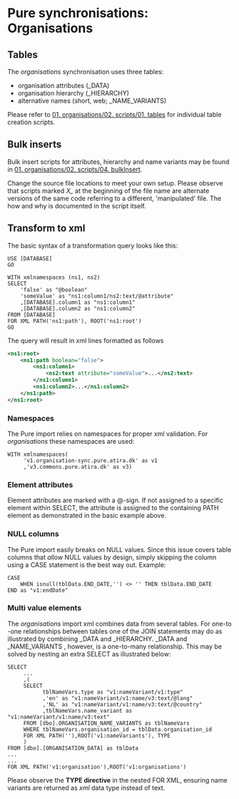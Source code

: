 # **Pure synchronisations: Organisations**

## Tables

The *organisations* synchronisation uses three tables:

- organisation attributes (_DATA)
- organisation hierarchy (_HIERARCHY)
- alternative names (short, web; _NAME_VARIANTS)

Please refer to [01. organisations/02. scripts/01. tables](../01.%20organisations/02.%20scripts/01.%20tables) for
 individual table creation scripts.
 
## Bulk inserts

Bulk insert scripts for attributes, hierarchy and name variants may be found
 in [01. organisations/02. scripts/04. bulkInsert](../01.%20organisations/02.%20scripts/04.%20bulkInsert).
  
Change the source file locations to meet your own setup. Please observe that
 scripts marked *X_* at the beginning of the file name are alternate versions
  of the same code referring to a different, 'manipulated' file. The how and
   why is documented in the script itself.
     
## Transform to xml

The basic syntax of a transformation query looks like this:

```tsql
USE [DATABASE]
GO

WITH xmlnamespaces (ns1, ns2)
SELECT
    'false' as "@boolean"
    'someValue' as "ns1:column1/ns2:text/@attribute"
    ,[DATABASE].column1 as "ns1:column1"
    ,[DATABASE].column2 as "ns1:column2"
FROM [DATABASE]
FOR XML PATH('ns1:path'), ROOT('ns1:root')
GO
```

The query will result in xml lines formatted as follows
```xml
<ns1:root>
    <ns1:path boolean="false">
        <ns1:column1>
            <ns2:text attribute="someValue">...</ns2:text>
        </ns1:column1>
        <ns1:column2>...</ns1:column2>
    </ns1:path>
</ns1:root>
```
  
### Namespaces

The Pure import relies on namespaces for proper xml validation. For
 *organisations* these namespaces are used:
 
 ```tsql
WITH xmlnamespaces(
      'v1.organisation-sync.pure.atira.dk' as v1
      ,'v3.commons.pure.atira.dk' as v3)
```
### Element attributes

Element attributes are marked with a @-sign. If not assigned to a specific
 element within SELECT, the attribute is assigned to the containing PATH
  element as demonstrated in the basic example above.
 
### NULL columns

The Pure import easily breaks on NULL values. Since this issue covers table
 columns that *allow* NULL values by design, simply skipping the column using
  a CASE statement is the best way out. Example:
  
```tsql
CASE
    WHEN isnull(tblData.END_DATE,'') <> '' THEN tblData.END_DATE
END as "v1:endDate"
```  

### Multi value elements

The *organisations* import xml combines data from several tables. For one-to
-one relationships between tables one of the JOIN statements may do as
 illustrated by combining _DATA and _HIERARCHY. _DATA and _NAME_VARIANTS
 , however, is a one-to-many relationship. This may be solved by nesting an
  extra SELECT as illustrated below: 
  
 ```tsql
SELECT
      ...
      ,(
      SELECT 
            tblNameVars.type as "v1:nameVariant/v1:type"
            ,'en' as "v1:nameVariant/v1:name/v3:text/@lang"
            ,'NL' as "v1:nameVariant/v1:name/v3:text/@country"
            ,tblNameVars.name_variant as "v1:nameVariant/v1:name/v3:text"
      FROM [dbo].ORGANISATION_NAME_VARIANTS as tblNameVars
      WHERE tblNameVars.organisation_id = tblData.organisation_id
      FOR XML PATH(''),ROOT('v1:nameVariants'), TYPE
      )
FROM [dbo].[ORGANISATION_DATA] as tblData
...
...
FOR XML PATH('v1:organisation'),ROOT('v1:organisations')
```

Please observe the **TYPE directive** in the nested FOR XML, ensuring name
 variants are returned as *xml* data type instead of text.
